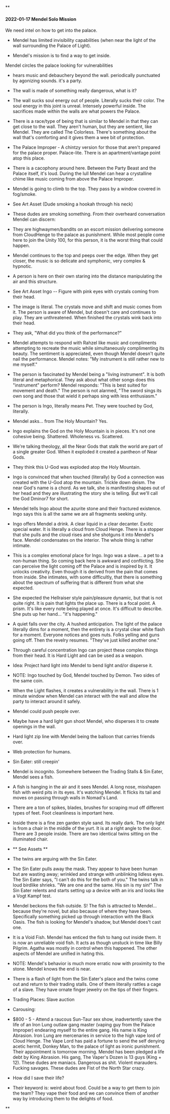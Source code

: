 **

#### 2022-01-17 Mendel Solo Mission

We need intel on how to get into the palace.

-   Mendel has limited invisibility capabilities (when near the light of the wall surrounding the Palace of Light).
    
-   Mendel's mission is to find a way to get inside.
    

  

Mendel circles the palace looking for vulnerabilities

-   hears music and debauchery beyond the wall. periodically punctuated by agonizing sounds. it's a party.
    
-   The wall is made of something really dangerous, what is it?
    

-   The wall sucks soul energy out of people. Literally sucks their color. The soul energy in this joint is unreal. Intensely powerful inside. The sacrifices made within the walls are what powers the Palace.
    

-   There is a race/type of being that is similar to Mendel in that they can get close to the wall. They aren't human, but they are sentient, like Mendel. They are called The Colorless. There's something about the wall that's comforting and it gives them a wee bit of protection.
    
-   The Palace Improper - A chintzy version for those that aren't prepared for the palace proper. Palace-lite. There is an apartment/vantage point atop this place.
    

-   There is a cacophony around here. Between the Party Beast and the Palace itself, it's loud. During the lull Mendel can hear a crystalline chime like music coming from above the Palace Improper.
    
-   Mendel is going to climb to the top. They pass by a window covered in fog/smoke.
    

-   See Art Asset (Dude smoking a hookah through his neck)
    

-   These dudes are smoking something. From their overheard conversation Mendel can discern:
    

-   They are highwaymen/bandits on an escort mission delivering someone from CloudHenge to the palace as punishment. While most people come here to join the Unity 100, for this person, it is the worst thing that could happen.
    

-   Mendel continues to the top and peeps over the edge. When they get closer, the music is so delicate and symphonic, very complex & hypnotic.
    
-   A person is here on their own staring into the distance manipulating the air and this structure.
    

-   See Art Asset Ingo -- Figure with pink eyes with crystals coming from their head.
    

-   The image is literal. The crystals move and shift and music comes from it. The person is aware of Mendel, but doesn't care and continues to play. They are unthreatened. When finished the crystals wink back into their head.
    
-   They ask, "What did you think of the performance?"
    

-   Mendel attempts to respond with Rahzel like music and compliments attempting to recreate the music while simultaneously complimenting its beauty. The sentiment is appreciated, even though Mendel doesn't quite nail the performance. Mendel notes: "My instrument is still rather new to me myself."
    

-   The person is fascinated by Mendel being a "living instrument". It is both literal and metaphorical. They ask about what other songs does this "instrument" perform? Mendel responds: "This is best suited for movement and death." The person is not alarmed, "The sword sings its own song and those that wield it perhaps sing with less enthusiasm."
    

-   The person is Ingo, literally means Pet. They were touched by God, literally.
    
-   Mendel asks... from The Holy Mountain? Yes.
    
-   Ingo explains the God on the Holy Mountain is in pieces. It's not one cohesive being. Shattered. Wholeness vs. Scattered. 
    

-   We're talking theology, all the Near Gods that stalk the world are part of a single greater God. When it exploded it created a pantheon of Near Gods.
    
-   They think this U-God was exploded atop the Holy Mountain.
    
-   Ingo is convinced that when touched (literally) by God a connection was created with the U-God atop the mountain. Trickle down deism. The near God's name is a chord. As we talk, she is manifesting shapes out of her head and they are illustrating the story she is telling. But we'll call the God Dminor7 for short.
    
-   Mendel tells Ingo about the azurite stone and their fractured existence. Ingo says this is all the same we are all fragments seeking unity.
    

-   Ingo offers Mendel a drink. A clear liquid in a clear decanter. Exotic special water. It is literally a cloud from Cloud Henge. There is a stopper that she pulls and the cloud rises and she shotguns it into Mendel's face. Mendel condensates on the interior. The whole thing is rather intimate.
    
-   This is a complex emotional place for Ingo. Ingo was a slave... a pet to a non-human thing. So coming back here is awkward and conflicting. She can perceive the light coming off the Palace and is inspired by it. It unlocks creativity. Even though it is derived from the pain that comes from inside. She intimates, with some difficultly, that there is something about the spectrum of suffering that is different from what she expected.
    

-   She expected the Hellraiser style pain/pleasure dynamic, but that is not quite right. It is pain that lights the place up. There is a focal point. A prism. It's like every note being played at once. It's difficult to describe. She puts up her hand... "it's happening."
    
-   A quiet falls over the city. A hushed anticipation. The light of the palace literally dims for a moment, then the entirety is a crystal clear white flash for a moment. Everyone notices and goes nuts. Folks yelling and guns going off. Then the revelry resumes. "They've just killed another one."
    
-   Through careful concentration Ingo can project these complex things from their head. It is Hard Light and can be used as a weapon. 
    
-   Idea: Project hard light into Mendel to bend light and/or disperse it. 
    
-   NOTE: Ingo touched by God, Mendel touched by Demon. Two sides of the same coin.
    

-   When the Light flashes, it creates a vulnerability in the wall. There is 1 minute window when Mendel can interact with the wall and allow the party to interact around it safely.
    

-   Mendel could push people over.
    
-   Maybe have a hard light gun shoot Mendel, who disperses it to create openings in the wall.
    
-   Hard light zip line with Mendel being the balloon that carries friends over.
    
-   Web protection for humans.
    

-   Sin Eater: still creepin'
    

-   Mendel is incognito. Somewhere between the Trading Stalls & Sin Eater, Mendel sees a fish.
    

-   A fish is hanging in the air and it sees Mendel. A long nose, misshapen fish with weird pits in its eyes. It's watching Mendel. It flicks its tail and moves on passing through walls in Nomad's Land. 
    

-   There are a ton of spikes, blades, brushes for scraping mud off different types of feet. Foot cleanliness is important here.
    
-   Inside there is a fine zen garden style sand. Its really dark. The only light is from a chair in the middle of the yurt. It is at a right angle to the door. There are 3 people inside. There are two identical twins sitting on the illuminated chair.
    

-   ** See Assets **
    

-   The twins are arguing with the Sin Eater.
    
-   The Sin Eater pulls away the mask. They appear to have been human but are wasting away; wrinkled and strange with unblinking lidless eyes. The Sin Eater says, "I can't do this for the both of you." The twins talk in loud birdlike shrieks. "We are one and the same. His sin is my sin!" The Sin Eater relents and starts setting up a device with an iris and looks like a Vogt Kampf test.
    
-   Mendel beckons the fish outside. S! The fish is attracted to Mendel... because they're novel, but also because of where they have been. Specifically something picked up through interaction with the Black Oasis. The fish is looking for Mendel's shadow, but Mendel does't cast one. 
    
-   It is a Void Fish. Mendel has enticed the fish to hang out inside them. It is now an unreliable void fish. It acts as though unstuck in time like Billy Pilgrim. Agatha was mostly in control when this happened. The other aspects of Mendel are unified in hating this.
    
-   NOTE: Mendel's behavior is much more erratic now with proximity to the stone. Mendel knows the end is near.
    
-   There is a flash of light from the Sin Eater's place and the twins come out and return to their trading stalls. One of them literally rattles a cage of a slave. They have ornate finger jewelry on the tips of their fingers.
    

-   Trading Places: Slave auction
    
-   Carousing:
    

-   $800 - 5 - Attend a raucous Sun-Taur sex show, inadvertently save the life of an Iron Lung outlaw gang master (vaping guy from the Palace Improper) endearing myself to the entire gang. His name is King Abrasion. Iron Lung are mercenaries in service to the high vape lord of Cloud Henge. The Vape Lord has paid a fortune to send the self denying acetic hermit, Donkey Man, to the palace of light as ironic punishment. Their appointment is tomorrow morning. Mendel has been pledged a life debt by King Abrasion. His gang, The Vaper's Dozen is 13 guys (King + 12). These dudes are maniacs. Dangerous as shit. Violent marauders. Fucking savages. These dudes are Fist of the North Star crazy.
    
-   How did I save their life? 
    
-   Their keyword is: weird about food. Could be a way to get them to join the team? They vape their food and we can convince them of another way by introducing them to the delights of food.
    



**